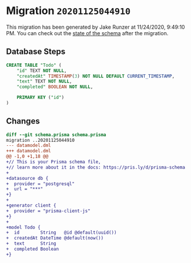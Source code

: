 # Migration `20201125044910`

This migration has been generated by Jake Runzer at 11/24/2020, 9:49:10 PM.
You can check out the [state of the schema](./schema.prisma) after the migration.

## Database Steps

```sql
CREATE TABLE "Todo" (
    "id" TEXT NOT NULL,
    "createdAt" TIMESTAMP(3) NOT NULL DEFAULT CURRENT_TIMESTAMP,
    "text" TEXT NOT NULL,
    "completed" BOOLEAN NOT NULL,

    PRIMARY KEY ("id")
)
```

## Changes

```diff
diff --git schema.prisma schema.prisma
migration ..20201125044910
--- datamodel.dml
+++ datamodel.dml
@@ -1,0 +1,18 @@
+// This is your Prisma schema file,
+// learn more about it in the docs: https://pris.ly/d/prisma-schema
+
+datasource db {
+  provider = "postgresql"
+  url = "***"
+}
+
+generator client {
+  provider = "prisma-client-js"
+}
+
+model Todo {
+  id        String   @id @default(uuid())
+  createdAt DateTime @default(now())
+  text      String
+  completed Boolean
+}
```


